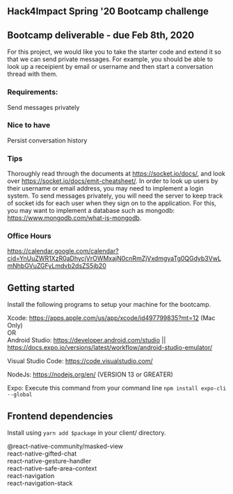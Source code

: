 ## Hack4Impact Spring '20 Bootcamp challenge

## Bootcamp deliverable - due Feb 8th, 2020

For this project, we would like you to take the starter code and extend it so that we can send private messages. For example, you should be able to look up a receipient by email or username and then start a conversation thread with them. 
</br>

### Requirements:
Send messages privately 

### Nice to have
Persist conversation history

### Tips
Thoroughly read through the documents at https://socket.io/docs/, and look over https://socket.io/docs/emit-cheatsheet/. In order to look up users by their username or email address, you may need to implement a login system. To send messages privately, you will need the server to keep track of socket ids for each user when they sign on to the application. For this, you may want to implement a database such as mongodb: https://www.mongodb.com/what-is-mongodb. 

### Office Hours
https://calendar.google.com/calendar?cid=YnUuZWR1XzR0aDhycjVrOWMxajN0cnRmZjVxdmgyaTg0QGdyb3VwLmNhbGVuZGFyLmdvb2dsZS5jb20


## Getting started

Install the following programs to setup your machine for the bootcamp.

Xcode: https://apps.apple.com/us/app/xcode/id497799835?mt=12 (Mac Only) </br>
OR </br>
Android Studio: https://developer.android.com/studio || https://docs.expo.io/versions/latest/workflow/android-studio-emulator/

Visual Studio Code: https://code.visualstudio.com/

NodeJs: https://nodejs.org/en/ (VERSION 13 or GREATER)

Expo: Execute this command from your command line `npm install expo-cli --global`

## Frontend dependencies

Install using `yarn add $package` in your client/ directory. 

@react-native-community/masked-view </br>
react-native-gifted-chat </br>
react-native-gesture-handler </br>
react-native-safe-area-context </br>
react-navigation </br>
react-navigation-stack </br>
